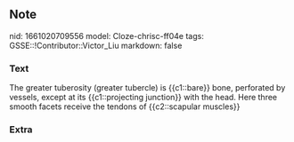 ## Note
nid: 1661020709556
model: Cloze-chrisc-ff04e
tags: GSSE::!Contributor::Victor_Liu
markdown: false

### Text
The greater tuberosity (greater tubercle) is {{c1::bare}} bone, perforated by vessels, except at its {{c1::projecting junction}} with the head. Here three smooth facets receive the tendons of {{c2::scapular muscles}}

### Extra

